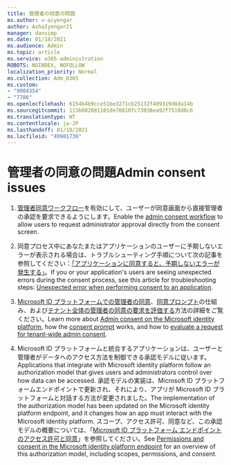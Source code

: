 ```yaml
---
title: 管理者の同意の問題
ms.author: v-aiyengar
author: AshaIyengar21
manager: dansimp
ms.date: 01/18/2021
ms.audience: Admin
ms.topic: article
ms.service: o365-administration
ROBOTS: NOINDEX, NOFOLLOW
localization_priority: Normal
ms.collection: Adm_O365
ms.custom:
- "9004354"
- "7786"
ms.openlocfilehash: 6154b4b9cce51be3271cb25132f409319d8da14b
ms.sourcegitcommit: 113b802081101de70810fc73938ea92f7518d8c6
ms.translationtype: HT
ms.contentlocale: ja-JP
ms.lasthandoff: 01/18/2021
ms.locfileid: "49901736"
---
```

# <a name="admin-consent-issues"></a><span data-ttu-id="6c3a0-102">管理者の同意の問題</span><span class="sxs-lookup"><span data-stu-id="6c3a0-102">Admin consent issues</span></span>

1. <span data-ttu-id="6c3a0-103">[管理者同意ワークフロー](https://docs.microsoft.com/azure/active-directory/manage-apps/configure-admin-consent-workflow)を有効にして、ユーザーが同意画面から直接管理者の承認を要求できるようにします。</span><span class="sxs-lookup"><span data-stu-id="6c3a0-103">Enable the [admin consent workflow](https://docs.microsoft.com/azure/active-directory/manage-apps/configure-admin-consent-workflow) to allow users to request administrator approval directly from the consent screen.</span></span>

1. <span data-ttu-id="6c3a0-104">同意プロセス中にあなたまたはアプリケーションのユーザーに予期しないエラーが表示される場合は、トラブルシューティング手順について次の記事を参照してください：[「アプリケーションに同意すると、予期しないエラーが発生する」](https://docs.microsoft.com/azure/active-directory/manage-apps/application-sign-in-unexpected-user-consent-error)。</span><span class="sxs-lookup"><span data-stu-id="6c3a0-104">If you or your application's users are seeing unexpected errors during the consent process, see this article for troubleshooting steps: [Unexpected error when performing consent to an application](https://docs.microsoft.com/azure/active-directory/manage-apps/application-sign-in-unexpected-user-consent-error).</span></span>

1. <span data-ttu-id="6c3a0-105">[Microsoft ID プラットフォームでの管理者の同意](https://docs.microsoft.com/azure/active-directory/develop/v2-admin-consent)、[同意プロンプト](https://docs.microsoft.com/azure/active-directory/develop/v2-admin-consent)の仕組み、および[テナント全体の管理者の同意の要求を評価する](https://docs.microsoft.com/azure/active-directory/manage-apps/manage-consent-requests#evaluating-a-request-for-tenant-wide-admin-consent)方法の詳細をご覧ください。</span><span class="sxs-lookup"><span data-stu-id="6c3a0-105">Learn more about [Admin consent on the Microsoft identity platform](https://docs.microsoft.com/azure/active-directory/develop/v2-admin-consent), how the [consent prompt](https://docs.microsoft.com/azure/active-directory/develop/v2-admin-consent) works, and how to [evaluate a request for tenant-wide admin consent](https://docs.microsoft.com/azure/active-directory/manage-apps/manage-consent-requests#evaluating-a-request-for-tenant-wide-admin-consent).</span></span>

1. <span data-ttu-id="6c3a0-106">Microsoft ID プラットフォームと統合するアプリケーションは、ユーザーと管理者がデータへのアクセス方法を制御できる承認モデルに従います。</span><span class="sxs-lookup"><span data-stu-id="6c3a0-106">Applications that integrate with Microsoft identity platform follow an authorization model that gives users and administrators control over how data can be accessed.</span></span> <span data-ttu-id="6c3a0-107">承認モデルの実装は、Microsoft ID プラットフォームエンドポイントで更新され、それにより、アプリが Microsoft ID プラットフォームと対話する方法が変更されました。</span><span class="sxs-lookup"><span data-stu-id="6c3a0-107">The implementation of the authorization model has been updated on the Microsoft identity platform endpoint, and it changes how an app must interact with the Microsoft identity platform.</span></span> <span data-ttu-id="6c3a0-108">スコープ、アクセス許可、同意など、この承認モデルの概要については、「[Microsoft ID プラットフォーム エンドポイントのアクセス許可と同意](https://docs.microsoft.com/azure/active-directory/manage-apps/manage-consent-requests#evaluating-a-request-for-tenant-wide-admin-consent)」を参照してください。</span><span class="sxs-lookup"><span data-stu-id="6c3a0-108">See [Permissions and consent in the Microsoft identity platform endpoint](https://docs.microsoft.com/azure/active-directory/manage-apps/manage-consent-requests#evaluating-a-request-for-tenant-wide-admin-consent) for an overview of this authorization model, including scopes, permissions, and consent.</span></span>